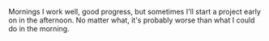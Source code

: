 Mornings I work well, good progress, but sometimes I'll start a project early on in the afternoon. No matter what, it's probably worse than what I could do in the morning.
